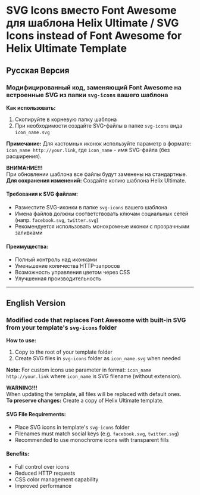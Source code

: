 # SVG Icons вместо Font Awesome для шаблона Helix Ultimate / SVG Icons instead of Font Awesome for Helix Ultimate Template

## Русская Версия

### Модифицированный код, заменяющий Font Awesome на встроенные SVG из папки `svg-icons` вашего шаблона

**Как использовать:**
1. Скопируйте в корневую папку шаблона
2. При необходимости создайте SVG-файлы в папке `svg-icons` вида `icon_name.svg`

**Примечание:** Для кастомных иконок используйте параметр в формате: `icon_name http://your.link`, где `icon_name` - имя SVG-файла (без расширения).

**ВНИМАНИЕ!!!**  
При обновлении шаблона все файлы будут заменены на стандартные.  
**Для сохранения изменений:** Создайте копию шаблона Helix Ultimate.

#### Требования к SVG файлам:
- Разместите SVG-иконки в папке `svg-icons` вашего шаблона
- Имена файлов должны соответствовать ключам социальных сетей (напр. `facebook.svg`, `twitter.svg`)
- Рекомендуется использовать монохромные иконки с прозрачными заливками

#### Преимущества:
- Полный контроль над иконками
- Уменьшение количества HTTP-запросов
- Возможность управления цветом через CSS
- Улучшенная производительность
  
---

## English Version

### Modified code that replaces Font Awesome with built-in SVG from your template's `svg-icons` folder

**How to use:**
1. Copy to the root of your template folder
2. Create SVG files in `svg-icons` folder as `icon_name.svg` when needed

**Note:** For custom icons use parameter in format: `icon_name http://your.link` where `icon_name` is SVG filename (without extension).

**WARNING!!!**  
When updating the template, all files will be replaced with default ones.  
**To preserve changes:** Create a copy of Helix Ultimate template.

#### SVG File Requirements:
- Place SVG icons in template's `svg-icons` folder
- Filenames must match social keys (e.g. `facebook.svg`, `twitter.svg`)
- Recommended to use monochrome icons with transparent fills

#### Benefits:
- Full control over icons
- Reduced HTTP requests
- CSS color management capability
- Improved performance
